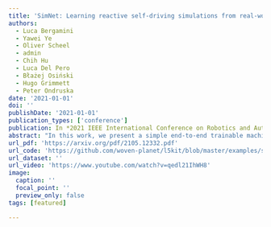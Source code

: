 ```yaml
---
title: 'SimNet: Learning reactive self-driving simulations from real-world observations'
authors:
  - Luca Bergamini
  - Yawei Ye
  - Oliver Scheel
  - admin
  - Chih Hu
  - Luca Del Pero
  - Błażej Osiński
  - Hugo Grimmett
  - Peter Ondruska
date: '2021-01-01'
doi: ''
publishDate: '2021-01-01'
publication_types: ['conference']
publication: In *2021 IEEE International Conference on Robotics and Automation (ICRA)*
abstract: "In this work, we present a simple end-to-end trainable machine learning system capable of realistically simulating driving experiences. This can be used for the verification of self-driving system performance without relying on expensive and time-consuming road testing. In particular, we frame the simulation problem as a Markov Process, leveraging deep neural networks to model both state distribution and transition function. These are trainable directly from the existing raw observations without the need for any handcrafting in the form of plant or kinematic models. All that is needed is a dataset of historical traffic episodes. Our formulation allows the system to construct never seen scenes that unfold realistically reacting to the self-driving car's behaviour. We train our system directly from 1,000 hours of driving logs and measure both realism, reactivity of the simulation as the two key properties of the simulation. At the same time, we apply the method to evaluate the performance of a recently proposed state-of-the-art ML planning system trained from human driving logs. We discover this planning system is prone to previously unreported causal confusion issues that are difficult to test by non-reactive simulation. To the best of our knowledge, this is the first work that directly merges highly realistic data-driven simulations with a closed-loop evaluation for self-driving vehicles. We make the data, code, and pre-trained models publicly available to further stimulate simulation development."
url_pdf: 'https://arxiv.org/pdf/2105.12332.pdf'
url_code: 'https://github.com/woven-planet/l5kit/blob/master/examples/simulation/simulation_test.ipynb'
url_dataset: ''
url_video: 'https://www.youtube.com/watch?v=qedl21IhWH8'
image:
  caption: ''
  focal_point: ''
  preview_only: false
tags: [featured]

---
```


